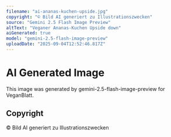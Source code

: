 ```yaml
---
filename: "ai-ananas-kuchen-upside.jpg"
copyright: "© Bild AI generiert zu Illustrationszwecken"
source: "Gemini 2.5 Flash Image Preview"
altText: "Veganer Ananas-Kuchen Upside down"
aiGenerated: true
model: "gemini-2.5-flash-image-preview"
uploadDate: "2025-09-04T12:52:46.817Z"
---
```


# AI Generated Image

This image was generated by gemini-2.5-flash-image-preview for VeganBlatt.

## Copyright
© Bild AI generiert zu Illustrationszwecken
